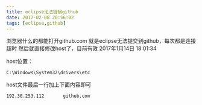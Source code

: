 ```yaml
---
title: eclipse无法链接github
date: 2017-02-08 20:56:02
tags: [eclipse,github]
---
```

浏览器什么的都能打开github.com
就是eclipse无法提交到github，每次都是连接超时
然后就直接修改host了，目前有效
2017年1月14日 18:01:34

host位置：
```
C:\Windows\System32\drivers\etc
```
host文件最后一行加上下面内容即可
```
192.30.253.112       github.com
```